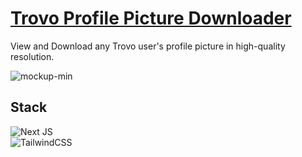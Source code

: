 # [Trovo Profile Picture Downloader](https://tppdownloader.com)
View and Download any Trovo user's profile picture in high-quality resolution.

![mockup-min](https://user-images.githubusercontent.com/53909124/193142353-58cc6426-7059-4ea1-980b-6a7742c7789c.jpeg)


## Stack

![Next JS](https://img.shields.io/badge/Next-black?style=for-the-badge&logo=next.js&logoColor=white)</br>
![TailwindCSS](https://img.shields.io/badge/tailwindcss-%2338B2AC.svg?style=for-the-badge&logo=tailwind-css&logoColor=white)</br>

